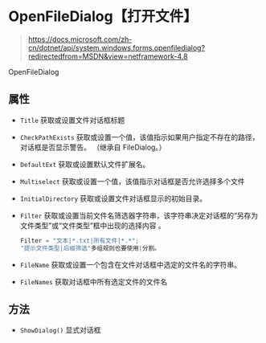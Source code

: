# OpenFileDialog【打开文件】



> https://docs.microsoft.com/zh-cn/dotnet/api/system.windows.forms.openfiledialog?redirectedfrom=MSDN&view=netframework-4.8

OpenFileDialog

## 属性

- `Title` 获取或设置文件对话框标题

- `CheckPathExists` 获取或设置一个值，该值指示如果用户指定不存在的路径，对话框是否显示警告。 （继承自 FileDialog。）

- `DefaultExt` 获取或设置默认文件扩展名。

- `Multiselect` 获取或设置一个值，该值指示对话框是否允许选择多个文件

- `InitialDirectory` 获取或设置文件对话框显示的初始目录。

- `Filter` 获取或设置当前文件名筛选器字符串，该字符串决定对话框的“另存为文件类型”或“文件类型”框中出现的选择内容 。

  ```csharp
  Filter = "文本|*.txt|所有文件|*.*";
  "提示文件类型|后缀筛选"多组规则也要使用|分割。
  ```

- `FileName` 获取或设置一个包含在文件对话框中选定的文件名的字符串。
- `FileNames` 获取对话框中所有选定文件的文件名

## 方法

- `ShowDialog()` 显式对话框

